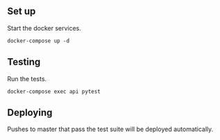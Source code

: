 ## Set up

Start the docker services.

```
docker-compose up -d
```

## Testing

Run the tests.

```
docker-compose exec api pytest
```

## Deploying

Pushes to master that pass the test suite will be deployed automatically.
